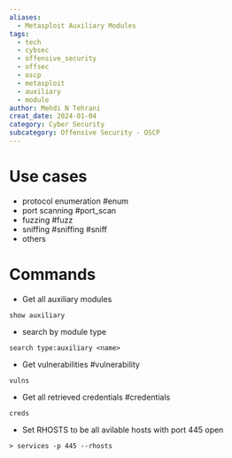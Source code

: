 ```yaml
---
aliases:
  - Metasploit Auxiliary Modules
tags:
  - tech
  - cybsec
  - offensive_security
  - offsec
  - oscp
  - metasploit
  - auxiliary
  - module
author: Mehdi N Tehrani
creat_date: 2024-01-04
category: Cyber Security
subcategory: Offensive Security - OSCP
---
```


# Use cases
- protocol enumeration #enum 
- port scanning #port_scan
- fuzzing #fuzz
- sniffing #sniffing #sniff
- others

# Commands
- Get all auxiliary modules
```msfconsole
show auxiliary
```

- search by module type
```msfconsole
search type:auxiliary <name>
```

- Get vulnerabilities
#vulnerability 
```msfconsole
vulns
```

- Get all retrieved credentials
#credentials 
```msfconsole
creds
```

- Set RHOSTS to be all avilable hosts with port 445 open
```msfconsole
> services -p 445 --rhosts
```

